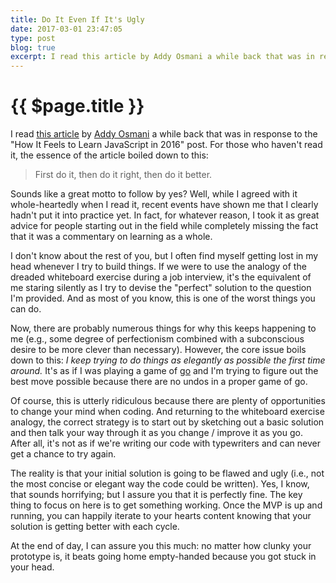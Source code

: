 ```yaml
---
title: Do It Even If It's Ugly
date: 2017-03-01 23:47:05
type: post
blog: true
excerpt: I read this article by Addy Osmani a while back that was in response to the "How It Feels to Learn JavaScript in 2016" post. For those who have not read it, the essence of the article boiled down to this
---
```


# {{ $page.title }}

I read [this article](https://medium.com/@addyosmani/totally-get-your-frustration-ea11adf237e3#.uiw3hwcli) by [Addy Osmani](https://twitter.com/addyosmani) a while back that was in response to the "How It Feels to Learn JavaScript in 2016" post. For those who haven't read it, the essence of the article boiled down to this:

> First do it, then do it right, then do it better.

Sounds like a great motto to follow by yes? Well, while I agreed with it whole-heartedly when I read it, recent events have shown me that I clearly hadn't put it into practice yet. In fact, for whatever reason, I took it as great advice for people starting out in the field while completely missing the fact that it was a commentary on learning as a whole.

I don't know about the rest of you, but I often find myself getting lost in my head whenever I try to build things. If we were to use the analogy of the dreaded whiteboard exercise during a job interview, it's the equivalent of me staring silently as I try to devise the "perfect" solution to the question I'm provided. And as most of you know, this is one of the worst things you can do.

Now, there are probably numerous things for why this keeps happening to me (e.g., some degree of perfectionism combined with a subconscious desire to be more clever than necessary). However, the core issue boils down to this: *I keep trying to do things as elegantly as possible the first time around.* It's as if I was playing a game of [go](https://en.wikipedia.org/wiki/Go_(game)) and I'm trying to figure out the best move possible because there are no undos in a proper game of go.

Of course, this is utterly ridiculous because there are plenty of opportunities to change your mind when coding. And returning to the whiteboard exercise analogy, the correct strategy is to start out by sketching out a basic solution and then talk your way through it as you change / improve it as you go. After all, it's not as if we're writing our code with typewriters and can never get a chance to try again.

The reality is that your initial solution is going to be flawed and ugly (i.e., not the most concise or elegant way the code could be written). Yes, I know, that sounds horrifying; but I assure you that it is perfectly fine. The key thing to focus on here is to get something working. Once the MVP is up and running, you can happily iterate to your hearts content knowing that your solution is getting better with each cycle.

At the end of day, I can assure you this much: no matter how clunky your prototype is, it beats going home empty-handed because you got stuck in your head.
